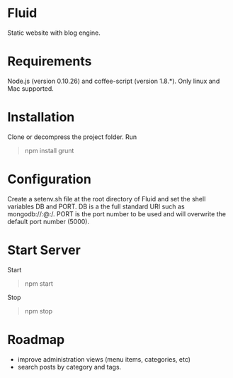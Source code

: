 Fluid
=====

Static website with blog engine.

Requirements
============

Node.js (version 0.10.26) and coffee-script (version 1.8.*). Only linux and Mac supported.

Installation
============

Clone or decompress the project folder.
Run
> npm install
> grunt

Configuration
=============

Create a setenv.sh file at the root directory of Fluid and set the shell variables DB and PORT.
DB is a the full standard URI such as mongodb://<user>:<password>@<ip>:<port>/<db>.
PORT is the port number to be used and will overwrite the default port number (5000).

Start Server
============

Start
> npm start

Stop
> npm stop

Roadmap
=======

- improve administration views (menu items, categories, etc)
- search posts by category and tags.
